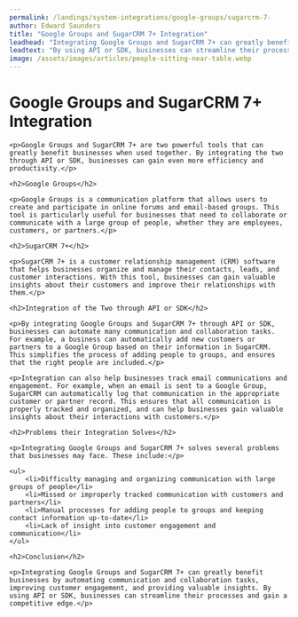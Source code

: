 ```yaml
---
permalink: /landings/system-integrations/google-groups/sugarcrm-7-
author: Edward Saunders
title: "Google Groups and SugarCRM 7+ Integration"
leadhead: "Integrating Google Groups and SugarCRM 7+ can greatly benefit businesses by automating communication and collaboration tasks, improving customer engagement, and providing valuable insights"
leadtext: "By using API or SDK, businesses can streamline their processes and gain a competitive edge."
image: /assets/images/articles/people-sitting-near-table.webp
---
```

<div class="arttext">
	<h1>Google Groups and SugarCRM 7+ Integration</h1>

	<p>Google Groups and SugarCRM 7+ are two powerful tools that can greatly benefit businesses when used together. By integrating the two through API or SDK, businesses can gain even more efficiency and productivity.</p>

	<h2>Google Groups</h2>

	<p>Google Groups is a communication platform that allows users to create and participate in online forums and email-based groups. This tool is particularly useful for businesses that need to collaborate or communicate with a large group of people, whether they are employees, customers, or partners.</p>

	<h2>SugarCRM 7+</h2>

	<p>SugarCRM 7+ is a customer relationship management (CRM) software that helps businesses organize and manage their contacts, leads, and customer interactions. With this tool, businesses can gain valuable insights about their customers and improve their relationships with them.</p>

	<h2>Integration of the Two through API or SDK</h2>

	<p>By integrating Google Groups and SugarCRM 7+ through API or SDK, businesses can automate many communication and collaboration tasks. For example, a business can automatically add new customers or partners to a Google Group based on their information in SugarCRM. This simplifies the process of adding people to groups, and ensures that the right people are included.</p>

	<p>Integration can also help businesses track email communications and engagement. For example, when an email is sent to a Google Group, SugarCRM can automatically log that communication in the appropriate customer or partner record. This ensures that all communication is properly tracked and organized, and can help businesses gain valuable insights about their interactions with customers.</p>

	<h2>Problems their Integration Solves</h2>

	<p>Integrating Google Groups and SugarCRM 7+ solves several problems that businesses may face. These include:</p>

	<ul>
		<li>Difficulty managing and organizing communication with large groups of people</li>
		<li>Missed or improperly tracked communication with customers and partners</li>
		<li>Manual processes for adding people to groups and keeping contact information up-to-date</li>
		<li>Lack of insight into customer engagement and communication</li>
	</ul>

	<h2>Conclusion</h2>

	<p>Integrating Google Groups and SugarCRM 7+ can greatly benefit businesses by automating communication and collaboration tasks, improving customer engagement, and providing valuable insights. By using API or SDK, businesses can streamline their processes and gain a competitive edge.</p>

</div>